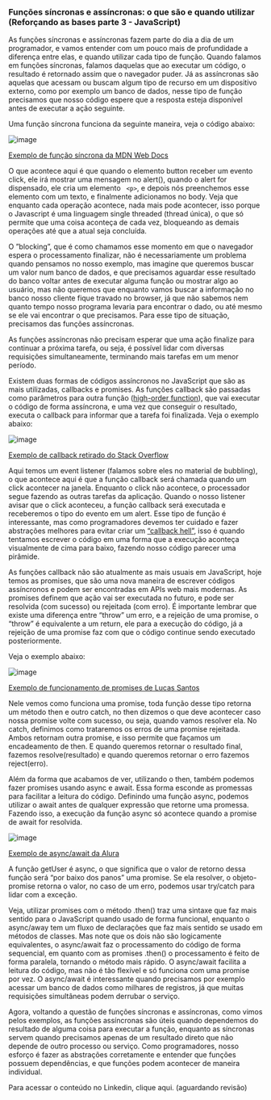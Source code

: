 ###  Funções síncronas e assíncronas: o que são e quando utilizar (Reforçando as bases parte 3 - JavaScript)

As funções síncronas e assíncronas fazem parte do dia a dia de um programador, e vamos entender com um pouco mais de profundidade a diferença entre elas, e quando utilizar cada 
tipo de função. Quando falamos em funções síncronas, falamos daquelas que ao executar um código, o resultado é retornado assim que o navegador puder. Já as assíncronas são aquelas 
que acessam ou buscam algum tipo de recurso em um dispositivo externo, como por exemplo um banco de dados, nesse tipo de função precisamos que nosso código espere que a resposta 
esteja disponível antes de executar a ação seguinte.

Uma função síncrona funciona da seguinte maneira, veja o código abaixo:

![image](https://user-images.githubusercontent.com/65983895/138315003-63d78a51-d1e2-4716-b043-97b65b55bf1c.png)

[Exemplo de função síncrona da MDN Web Docs](https://developer.mozilla.org/pt-BR/docs/Learn/JavaScript/Asynchronous/Introducing)

O que acontece aqui é que quando o elemento button receber um evento click, ele irá mostrar uma mensagem no alert(), quando o alert for dispensado, ele cria um elemento ` <p>`, e 
depois nós preenchemos esse elemento com um texto, e finalmente adicionamos no body. Veja que enquanto cada operação acontece, nada mais pode acontecer, isso porque o Javascript 
é uma linguagem single threaded (thread única), o que só permite que uma coisa aconteça de cada vez, bloqueando as demais operações até que a atual seja concluída. 

O ”blocking”, que é como chamamos esse momento em que o navegador espera o processamento finalizar, não é necessariamente um problema quando pensamos no nosso exemplo, mas imagine 
que queremos buscar um valor num banco de dados, e que precisamos aguardar esse resultado do banco voltar antes de executar alguma função ou mostrar algo ao usuário, mas não 
queremos que enquanto vamos buscar a informação no banco nosso cliente fique travado no browser, já que não sabemos nem quanto tempo nosso programa levaria para encontrar o dado, 
ou até mesmo se ele vai encontrar o que precisamos. Para esse tipo de situação, precisamos das funções assíncronas.

As funções assíncronas não precisam esperar que uma ação finalize para continuar a próxima tarefa, ou seja, é possível lidar com diversas requisições simultaneamente, terminando 
mais tarefas em um menor período.

Existem duas formas de códigos assíncronos no JavaScript que são as mais utilizadas, callbacks e promises. As funções callback são passadas como parâmetros para outra função 
([high-order function](https://eloquentjavascript.net/05_higher_order.html#h_xxCc98lOBK)), que vai executar o código de forma assíncrona, e uma vez que conseguir o resultado, executa o callback para informar que a tarefa foi finalizada.
Veja o exemplo abaixo:

![image](https://user-images.githubusercontent.com/65983895/138315251-01f83326-56dc-456f-bdd4-601cc3f271d6.png)

[Exemplo de callback retirado do Stack Overflow](https://pt.stackoverflow.com/questions/27177/o-que-%C3%A9-callback)

Aqui temos um event listener (falamos sobre eles no material de bubbling), o que acontece aqui é que a função callback será chamada quando um click acontecer na janela. 
Enquanto o click não acontece, o processador segue fazendo as outras tarefas da aplicação. Quando o nosso listener avisar que o click aconteceu, a função callback será 
executada e receberemos o tipo do evento  em um alert. Esse tipo de função é interessante, mas como programadores devemos ter cuidado e fazer abstrações melhores para evitar 
criar um [“callback hell”](http://callbackhell.com/), isso é quando tentamos escrever o código em uma forma que a execução aconteça visualmente de cima para baixo, fazendo nosso código parecer uma 
pirâmide.

As funções callback não são atualmente as mais usuais em JavaScript, hoje temos as promises, que são uma nova maneira de escrever códigos assíncronos e podem ser encontradas em 
APIs web mais modernas. As promises definem que ação vai ser executada no futuro, e pode ser resolvida (com sucesso) ou rejeitada (com erro). É importante lembrar que existe 
uma diferença entre “throw” um erro, e a rejeição de uma promise, o “throw” é equivalente a um return, ele para a execução do código, já a rejeição de uma promise faz com que o 
código continue sendo executado posteriormente. 

Veja o exemplo abaixo: 

![image](https://user-images.githubusercontent.com/65983895/138315476-cd709068-785f-4db1-98a1-808e148b87e8.png)

[Exemplo de funcionamento de promises de Lucas Santos](https://medium.com/trainingcenter/entendendo-promises-de-uma-vez-por-todas-32442ec725c2)

Nele vemos como funciona uma promise, toda função desse tipo retorna um método then e outro catch, no then dizemos o que deve acontecer caso nossa promise volte com sucesso, ou 
seja, quando vamos resolver ela. No catch, definimos como trataremos os erros de uma promise rejeitada. Ambos retornam outra promise, e isso permite que façamos um encadeamento 
de then. E quando queremos retornar o resultado final, fazemos resolve(resultado) e quando queremos retornar o erro fazemos reject(erro). 

Além da forma que acabamos de ver, utilizando o then, também podemos fazer promises usando async e await. Essa forma esconde as promessas para facilitar a leitura do código. 
Definindo uma função async, podemos utilizar o await antes de qualquer expressão que retorne uma promessa. Fazendo isso, a execução da função async só acontece quando a promise 
de await for resolvida. 

![image](https://user-images.githubusercontent.com/65983895/138315607-6aa7d68c-1e9d-49e7-9c8f-3d175f1e7d2d.png)

[Exemplo de async/await da Alura](https://www.alura.com.br/artigos/async-await-no-javascript-o-que-e-e-quando-usar)

A função getUser é async, o que significa que o valor de retorno dessa função será “por baixo dos panos” uma promise. Se ela resolver, o objeto-promise retorna o valor, no caso 
de um erro, podemos usar try/catch para lidar com a exceção. 

Veja, utilizar promises com o método .then() traz uma sintaxe que faz mais sentido para o JavaScript quando usado de forma funcional, enquanto o async/away tem um fluxo de 
declarações que faz mais sentido se usado em métodos de classes. Mas note que os dois não são logicamente equivalentes, o async/await faz o processamento do código de forma 
sequencial, em quanto com as promises .then() o processamento é feito de forma paralela, tornando o método mais rápido. O async/await facilita a leitura do código, mas não é 
tão flexível e só funciona com uma promise por vez. O async/await é interessante quando precisamos por exemplo acessar um banco de dados como milhares de registros, já que 
muitas requisições simultâneas podem derrubar o serviço.

Agora, voltando a questão de funções síncronas e assíncronas, como vimos pelos exemplos, as funções assíncronas são úteis quando dependemos do resultado de alguma coisa para 
executar a função, enquanto as síncronas servem quando precisamos apenas de um resultado direto que não depende de outro processo ou serviço. Como programadores, nosso esforço 
é fazer as abstrações corretamente e entender que funções possuem dependências, e que funções podem acontecer de maneira individual. 

Para acessar o conteúdo no Linkedin, clique aqui. (aguardando revisão)
